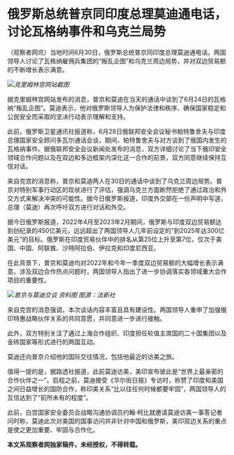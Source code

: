 

# 俄罗斯总统普京同印度总理莫迪通电话，讨论瓦格纳事件和乌克兰局势

（观察者网讯）当地时间6月30日，俄罗斯总统普京同印度总理莫迪通电话。两国领导人讨论了瓦格纳雇佣兵集团的“叛乱企图”和乌克兰周边局势，并对双边贸易额的不断增长表示满意。

![](https://inews.gtimg.com/newsapp_bt/0/15810857979/1000)_克里姆林宫网站截图_

据克里姆林宫网站发布的消息，普京和莫迪在当天的通话中谈到了6月24日的瓦格纳“叛乱企图”。莫迪表示，他对俄罗斯领导人为保护法律和秩序、确保国家稳定和公民安全而采取的坚决行动表示理解和支持。

此前，俄罗斯卫星通讯社报道称，6月28日俄联邦安全会议秘书帕特鲁舍夫与印度总理国家安全顾问多瓦尔通话会谈，期间，帕特鲁舍夫与对方谈到了俄国内发生的瓦格纳事件。据俄联邦安全会议新闻处发布的消息，双方详细讨论了当下俄印安全领域合作问题以及在双边和多边框架内深化这一合作的前景，双方同意继续保持互信对话。

来自克宫的消息称，普京和莫迪两人在30日的通话中谈到了乌克兰周边局势。普京对特别军事行动区的现状进行了评估，强调乌克兰方面断然拒绝了通过政治和外交方式来解决冲突的可能性。据今日俄罗斯报道，印度外交部在一份声明中写道，总理（莫迪）再次呼吁双方进行对话和外交。

据今日俄罗斯报道，2022年4月至2023年2月期间，俄罗斯与印度双边贸易额达到创纪录的450亿美元，远远超出了两国领导人几年前设定的“到2025年达300亿美元”的目标。俄罗斯在印度贸易伙伴中的排名从第25位上升至第7位，仅次于美国、中国、阿联酋、沙特阿拉伯、伊拉克和印度尼西亚。

在此背景下，普京和莫迪均对2022年和今年一季度双边贸易额的大幅增长表示满意。涉及双边合作热点问题时，两国领导人指出了进一步协调落实各领域重大合作项目的重要性。

![](https://inews.gtimg.com/newsapp_bt/0/15810857980/1000)_普京与莫迪交谈 资料图 图源：法新社_

来自克宫的消息强调，本次谈话内容丰富且具有建设性。两国领导人重申了加强俄印特惠战略伙伴关系的共同意愿，并同意进一步进行接触。

此外，双方特别关注了通过上海合作组织、印度担任轮值主席国的二十国集团以及金砖国家等形式进行的两国互动。

莫迪还向普京介绍他的国际交往情况，包括他最近的访美之旅。

值得一提的是，据路透社报道，此前莫迪访美，美印宣布彼此是“世界上最亲密的合作伙伴之一”。启程之前，莫迪接受《华尔街日报》专访时，称赞了印度和美国之间日益增长的国防合作，称印美关系“比以往任何时候都要牢固”，两国领导人的互信达到了“前所未有的程度”。

此前，白宫国家安全委员会战略沟通协调员约翰·柯比就邀请莫迪访美一事答记者问时称，莫迪此次对美国的国事访问并非针对中国和俄罗斯，美印双边关系的重点是使之更加重要、牢固与合作化。

**本文系观察者网独家稿件，未经授权，不得转载。**

